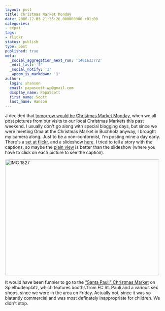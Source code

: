 ```yaml
---
layout: post
title: Christmas Market Monday
date: 2006-12-03 21:35:26.000000000 +01:00
categories:
- expat
tags:
- flickr
status: publish
type: post
published: true
meta:
  _social_aggregation_next_run: '1401633772'
  _edit_last: '3'
  _social_notify: '1'
  _wpcom_is_markdown: '1'
author:
  login: shanson
  email: papascott-wp@gmail.com
  display_name: PapaScott
  first_name: Scott
  last_name: Hanson
---
```

<p>J decided that <a href="http://www.jbittner.com/germany/2006/12/4-december-2006-is-christmas-market.html">tomorrow would be Christmas Market Monday</a>, when we all post pictures from our visits to our local Christmas Markets this past weekend. I usually don't go along with special blogging days, but since we were meeting Oma at the Christmas Market in Buchholz anyway, I brought my camera along. Just to be a non-conformist, I'm posting mine a day early. There's a <a href="http://flickr.com/photos/papascott/sets/72157594403825079/detail7">set at flickr</a>, and a slideshow <a href="http://flickr.com/photos/papascott/sets/72157594403825079/show/">here</a>. I tried to tell a story with the captions, so maybe the <a href="http://flickr.com/photos/papascott/sets/72157594403825079/detail/">plain view</a> is better than the slideshow (where you have to click on each picture to see the caption).</p>
<p><a href="http://flickr.com/photos/papascott/sets/72157594403825079/detail/" title="Photo Sharing"><img src="https://static.flickr.com/116/313145816_1459e156c7.jpg" width="500" height="375" alt="IMG 1827" /></a></p>
<p>It would have been funnier to go to the <a href="http://www.hamburg.de/event.do?cid=6513353">"Santa Pauli" Christmas Market</a> on Spielbudenplatz, which features booths from FC St. Pauli and a various sex shops, since we were in the area on Friday. Actually not, since it was so blatantly commercial and was most definately inappropriate for children. We didn't stop.</p>

